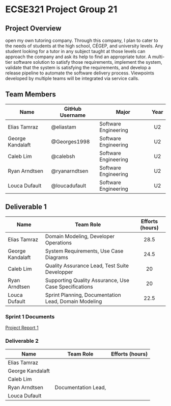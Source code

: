 # ECSE321 Project Group 21

## Project Overview

open  my  own  tutoring  company. Through this company, I plan to cater to the needs of students at the high school, CÉGEP, and university levels. Any student looking for a tutor in any subject taught at those levels can approach the company and ask its help to find an appropriate tutor.
A multi-tier software solution to satisfy  those requirements, implement the system, validate that the system is satisfying the requirements, and develop a release pipeline to automate the software delivery process. Viewpoints developed by multiple teams will be integrated via service calls.

## Team Members

| Name  | GitHub Username | Major | Year |
| ----- | --------------- | ----- | :--: |
| Elias Tamraz  | @eliastam  | Software Engineering | U2 |
| George Kandalaft | @Georges1998 | Software Engineering | U2 |
| Caleb Lim | @calebsh | Software Engineering | U2 |
| Ryan Arndtsen | @ryanarndtsen | Software Engineering | U2 |
| Louca Dufault | @loucadufault | Software Engineering | U2 |

## Deliverable 1

| Name  | Team Role  | Efforts (hours) |
| ----- | ---------- | :-------------: |
| Elias Tamraz | Domain Modeling, Developer Operations | 28.5 |
| George Kandalaft | System Requirements, Use Case Diagrams| 24.5 |
| Caleb Lim | Quality Assurance Lead, Test Suite Developper  | 20 |
| Ryan Arndtsen | Supporting Quality Assurance, Use Case Specifications | 20 |
| Louca Dufault | Sprint Planning, Documentation Lead, Domain Modeling | 22.5 |

### Sprint 1 Documents

[Project Report 1](https://github.com/McGill-ECSE321-Fall2019/project-group-21/wiki/Project-Report-1)

### Deliverable 2

| Name | Team Role | Efforts (hours) |
| -----| --------- | :-------------: |
| Elias Tamraz | | |
| George Kandalaft | | |
| Caleb Lim | | |
| Ryan Arndtsen | Documentation Lead,  | |
| Louca Dufault | | |
